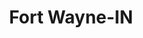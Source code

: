 ---
title: Fort Wayne-IN
slug: fort-wayne-in
f_state:
- cms/state/indiana.md
f_locations:
- cms/payday-loan/ace-cash-advance-875.md
- cms/payday-loan/acps-cash-now-953.md
- cms/payday-loan/advance-america-3204.md
- cms/payday-loan/allied-cash-advance-4018.md
- cms/payday-loan/allied-cash-advance-4019.md
- cms/payday-loan/american-check-cashing-inc-4262.md
- cms/payday-loan/cash-n-coverage-7974.md
- cms/payday-loan/cashland-9344.md
- cms/payday-loan/chase-steven-w-9670.md
- cms/payday-loan/check-into-cash-12773.md
- cms/payday-loan/check-into-cash-12776.md
- cms/payday-loan/check-into-cash-12777.md
- cms/payday-loan/check-into-cash-12778.md
- cms/payday-loan/check-into-cash-12779.md
- cms/payday-loan/check-into-cash-indiana-llc-13190.md
- cms/payday-loan/check-into-cash-indiana-llc-13194.md
- cms/payday-loan/checksmart-14846.md
- cms/payday-loan/checksmart-14847.md
- cms/payday-loan/checksmart-14848.md
- cms/payday-loan/checksmart-14849.md
- cms/payday-loan/checksmart-14850.md
- cms/payday-loan/checksmart-14851.md
- cms/payday-loan/cnc-mortgage-lending-15099.md
- cms/payday-loan/custom-financial-company-llc-15606.md
- cms/payday-loan/national-cash-advance-22707.md
- cms/payday-loan/national-cash-advance-22708.md
- cms/payday-loan/national-cash-advance-22709.md
updated-on: '2024-05-30T13:41:28.615Z'
created-on: '2024-05-30T13:41:28.615Z'
published-on: '2024-05-30T13:54:32.469Z'
f_city: Fort Wayne
layout: '[city].html'
tags: city
---